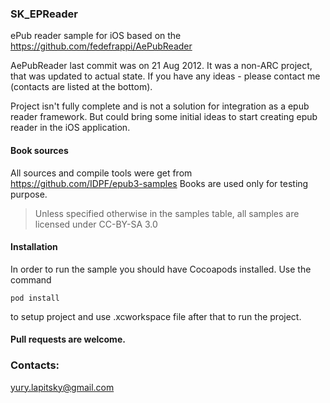 ### SK_EPReader


ePub reader sample for iOS based on the https://github.com/fedefrappi/AePubReader

AePubReader last commit was on 21 Aug 2012. It was a non-ARC project, that was updated to actual state. If you have any ideas - please contact me (contacts are listed at the bottom).

Project isn't fully complete and is not a solution for integration as a epub reader framework. But could bring some initial ideas to start creating epub reader in the iOS application.

#### Book sources

All sources and compile tools were get from https://github.com/IDPF/epub3-samples 
Books are used only for testing purpose. 
> Unless specified otherwise in the samples table, all samples are licensed under CC-BY-SA 3.0 

#### Installation

In order to run the sample you should have Cocoapods installed. Use the command 

`pod install`

to setup project and use .xcworkspace file after that to run the project.

#### Pull requests are welcome.

### Contacts:

yury.lapitsky@gmail.com

